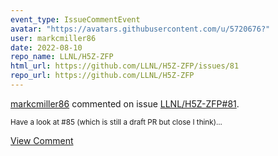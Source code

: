 ```yaml
---
event_type: IssueCommentEvent
avatar: "https://avatars.githubusercontent.com/u/5720676?"
user: markcmiller86
date: 2022-08-10
repo_name: LLNL/H5Z-ZFP
html_url: https://github.com/LLNL/H5Z-ZFP/issues/81
repo_url: https://github.com/LLNL/H5Z-ZFP
---
```


<a href='https://github.com/markcmiller86' target='_blank'>markcmiller86</a> commented on issue <a href='https://github.com/LLNL/H5Z-ZFP/issues/81' target='_blank'>LLNL/H5Z-ZFP#81</a>.

<small>Have a look at #85 (which is still a draft PR but close I think)...</small>

<a href='https://github.com/LLNL/H5Z-ZFP/issues/81' target='_blank'>View Comment</a>